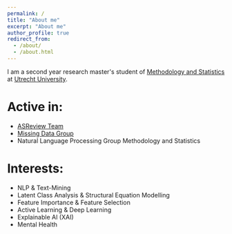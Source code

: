 ```yaml
---
permalink: /
title: "About me"
excerpt: "About me"
author_profile: true
redirect_from: 
  - /about/
  - /about.html
---
```


I am a second year research master's student of [Methodology and Statistics](https://www.uu.nl/en/organisation/methodology-and-statistics/master-msbbss) at [Utrecht University](https://uu.nl/en).

Active in:
======
- [ASReview Team](https://asreview.nl/)
- [Missing Data Group](https://www.uu.nl/en/organisation/methodology-and-statistics/missing-data)
- Natural Language Processing Group Methodology and Statistics

Interests:
======
- NLP & Text-Mining
- Latent Class Analysis & Structural Equation Modelling
- Feature Importance & Feature Selection
- Active Learning & Deep Learning
- Explainable AI (XAI)
- Mental Health
